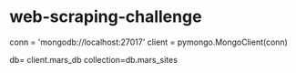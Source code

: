 # web-scraping-challenge


conn = 'mongodb://localhost:27017'
client = pymongo.MongoClient(conn)

db= client.mars_db
collection=db.mars_sites

